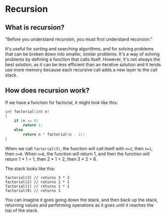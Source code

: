 # Recursion
## What is recursion?

"Before you understand recursion, you must first understand recursion."

It's useful for sorting and searching algorithms, and for solving problems that can be broken down into smaller, similar problems. It's a way of solving problems by defining a function that calls itself. However, it's not always the best solution, as it can be less efficient than an iterative solution and it tends use more memory because each recursive call adds a new layer to the call stack.

## How does recursion work?

If we have a function for factorial, it might look like this:
```cpp
int factorial(int n) 
{
    if (n == 0)
        return 1;
    else
        return n * factorial(n - 1);
}
```

When we call `factorial(3)`, the function will call itself with `n=2`, then `n=1`, then `n=0`. When `n=0`, the function will return 1, and then the function will return 1 * 1 = 1, then 2 * 1 = 2, then 3 * 2 = 6.

The stack looks like this:
```
factorial(3) // returns 3 * 2
factorial(2) // returns 2 * 1
factorial(1) // returns 1 * 1
factorial(0) // returns 1
```

You can imagine it goes going down the stack, and then back up the stack, returning values and performing operations as it goes until it reaches the top of the stack.